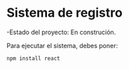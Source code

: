 <h1>Sistema de registro</h1>

-Estado del proyecto: En construción.

Para ejecutar el sistema, debes poner:

```npm install react```



